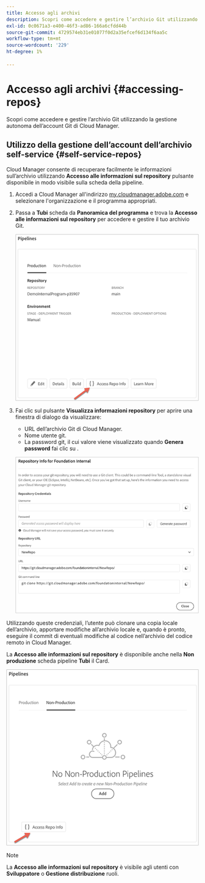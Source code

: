 ```yaml
---
title: Accesso agli archivi
description: Scopri come accedere e gestire l’archivio Git utilizzando la gestione autonoma dell’account Git di Cloud Manager.
exl-id: 0c0671a3-e400-46f3-ad86-166a6cfdd44b
source-git-commit: 4729574eb31e01077f0d2a35efcef6d134f6aa5c
workflow-type: tm+mt
source-wordcount: '229'
ht-degree: 1%

---
```


# Accesso agli archivi {#accessing-repos}

Scopri come accedere e gestire l’archivio Git utilizzando la gestione autonoma dell’account Git di Cloud Manager.

## Utilizzo della gestione dell’account dell’archivio self-service {#self-service-repos}

Cloud Manager consente di recuperare facilmente le informazioni sull’archivio utilizzando **Accesso alle informazioni sul repository** pulsante disponibile in modo visibile sulla scheda della pipeline.

1. Accedi a Cloud Manager all&#39;indirizzo [my.cloudmanager.adobe.com](https://my.cloudmanager.adobe.com/) e selezionare l&#39;organizzazione e il programma appropriati.

1. Passa a **Tubi** scheda da **Panoramica del programma** e trova la **Accesso alle informazioni sul repository** per accedere e gestire il tuo archivio Git.

   ![Pulsante Accedi alle informazioni sui repository nella scheda Ambienti](/help/implementing/cloud-manager/assets/repos/access-repo1.png)

1. Fai clic sul pulsante **Visualizza informazioni repository** per aprire una finestra di dialogo da visualizzare:

   * URL dell’archivio Git di Cloud Manager.
   * Nome utente git.
   * La password git, il cui valore viene visualizzato quando **Genera password** fai clic su .

   ![](/help/implementing/cloud-manager/assets/repos/access-repo-create.png)

Utilizzando queste credenziali, l’utente può clonare una copia locale dell’archivio, apportare modifiche all’archivio locale e, quando è pronto, eseguire il commit di eventuali modifiche al codice nell’archivio del codice remoto in Cloud Manager.

La **Accesso alle informazioni sul repository** è disponibile anche nella **Non produzione** scheda pipeline **Tubi** il Card.

![Pulsante Accedi alle informazioni sui repository nella scheda non di produzione](/help/implementing/cloud-manager/assets/repos/access-repo-nonprod.png)

>[!NOTE]
>
>La **Accesso alle informazioni sul repository** è visibile agli utenti con **Sviluppatore** o **Gestione distribuzione** ruoli.
